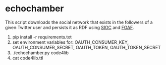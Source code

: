 echochamber
===========

This script downloads the social network that exists in the followers
of a given Twitter user and persists it as RDF using 
[SIOC](http://sioc-project.org/) and 
[FOAF](http://xmlns.com/foaf/spec/).

1. pip install -r requirements.txt
1. set environment variables for: OAUTH_CONSUMER_KEY, OAUTH_CONSUMER_SECRET, OAUTH_TOKEN, OAUTH_TOKEN_SECRET
1. ./echochamber.py code4lib
1. cat code4lib.ttl

